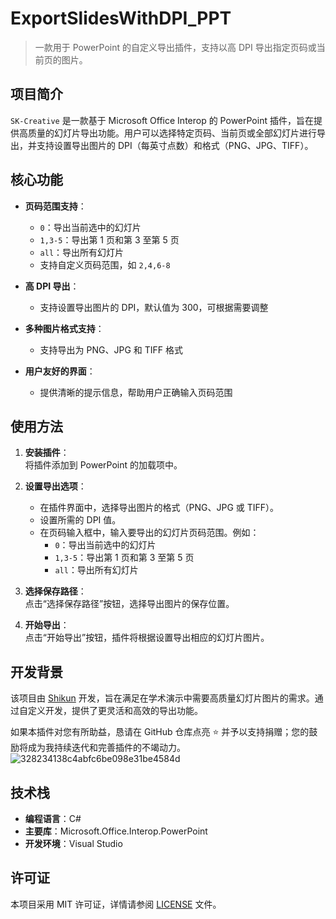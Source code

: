 
# ExportSlidesWithDPI_PPT

> 一款用于 PowerPoint 的自定义导出插件，支持以高 DPI 导出指定页码或当前页的图片。

## 项目简介

`SK-Creative` 是一款基于 Microsoft Office Interop 的 PowerPoint 插件，旨在提供高质量的幻灯片导出功能。用户可以选择特定页码、当前页或全部幻灯片进行导出，并支持设置导出图片的 DPI（每英寸点数）和格式（PNG、JPG、TIFF）。

## 核心功能

- **页码范围支持**：  
  - `0`：导出当前选中的幻灯片  
  - `1,3-5`：导出第 1 页和第 3 至第 5 页  
  - `all`：导出所有幻灯片  
  - 支持自定义页码范围，如 `2,4,6-8`

- **高 DPI 导出**：  
  - 支持设置导出图片的 DPI，默认值为 300，可根据需要调整

- **多种图片格式支持**：  
  - 支持导出为 PNG、JPG 和 TIFF 格式

- **用户友好的界面**：  
  - 提供清晰的提示信息，帮助用户正确输入页码范围

## 使用方法

1. **安装插件**：  
   将插件添加到 PowerPoint 的加载项中。

2. **设置导出选项**：  
   - 在插件界面中，选择导出图片的格式（PNG、JPG 或 TIFF）。
   - 设置所需的 DPI 值。
   - 在页码输入框中，输入要导出的幻灯片页码范围。例如：
     - `0`：导出当前选中的幻灯片
     - `1,3-5`：导出第 1 页和第 3 至第 5 页
     - `all`：导出所有幻灯片

3. **选择保存路径**：  
   点击“选择保存路径”按钮，选择导出图片的保存位置。

4. **开始导出**：  
   点击“开始导出”按钮，插件将根据设置导出相应的幻灯片图片。

## 开发背景

该项目由 [Shikun](mailto:shikun.creative@gmail.com) 开发，旨在满足在学术演示中需要高质量幻灯片图片的需求。通过自定义开发，提供了更灵活和高效的导出功能。


如果本插件对您有所助益，恳请在 GitHub 仓库点亮 ⭐ 并予以支持捐赠；您的鼓励将成为我持续迭代和完善插件的不竭动力。
![328234138c4abfc6be098e31be4584d](https://github.com/user-attachments/assets/115e2bed-d967-492b-a249-a8feefee3b64)



## 技术栈

- **编程语言**：C#
- **主要库**：Microsoft.Office.Interop.PowerPoint
- **开发环境**：Visual Studio

## 许可证

本项目采用 MIT 许可证，详情请参阅 [LICENSE](LICENSE) 文件。
